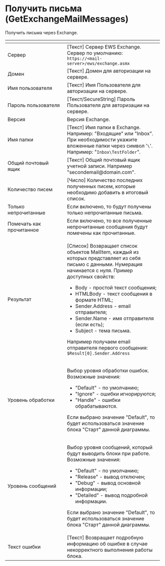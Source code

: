 # Получить письма (GetExchangeMailMessages)

Получить письма через Exchange.

<table data-header-hidden><thead><tr><th width="214"></th><th width="342"></th></tr></thead><tbody><tr><td>Сервер</td><td>[Текст] Сервер EWS Exchange. Сервер по умолчанию: <code>https://&#x3C;mail-server>/ews/exchange.asmx</code></td></tr><tr><td>Домен</td><td>[Текст] Домен для авторизации на сервере.</td></tr><tr><td>Имя пользователя</td><td>[Текст] Имя Пользователя для авторизации на сервере.</td></tr><tr><td>Пароль пользователя</td><td>[Текст/SecureString] Пароль Пользователя для авторизации на сервере.</td></tr><tr><td>Версия</td><td>Версия Exchange.</td></tr><tr><td>Имя папки</td><td>[Текст] Имя папки в Exchange. Например: "Входящие" или "Inbox". При необходимости укажите вложенные папки через символ '<code>\</code>'. Например: "<code>Inbox\TestFolder</code>".</td></tr><tr><td>Общий почтовый ящик</td><td>[Текст] Общий почтовый ящик учетной записи. Например "secondemail@domain.com".</td></tr><tr><td>Количество писем</td><td>[Число] Количество последних полученных писем, которые необходимо добавить в итоговый список.</td></tr><tr><td>Только непрочитанные</td><td>Если включено, то будут получены только непрочитанные письма.</td></tr><tr><td>Помечать как прочитанное</td><td>Если включено, то все полученные непрочитанные сообщения будут помечены как прочитанные.</td></tr><tr><td>Результат</td><td><p>[Список] Возвращает список объектов MailItem, каждый из которых представляет из себя письмо с данными. Нумерация начинается с нуля. Пример доступных свойств: </p><ul><li>Body - простой текст сообщения; </li><li>HTMLBody - текст сообщения в формате HTML; </li><li>Sender.Address - email отправителя; </li><li>Sender.Name - имя отправителя (если есть); </li><li>Subject - тема письма. </li></ul><p>Например получаем email отправителя первого сообщения: <code>$Result[0].Sender.Address</code></p></td></tr><tr><td>Уровень обработки</td><td><p>Выбор уровня обработки ошибок. Возможные значения: </p><ul><li>"Default" - по умолчанию; </li><li>"Ignore" - ошибки игнорируются; </li><li>"Handle" - ошибки обрабатываются. </li></ul><p>Если выбрано значение "Default", то будет использоваться значение блока "Старт" данной диаграммы.</p></td></tr><tr><td>Уровень сообщений</td><td><p>Выбор уровня сообщений, который будут выводить блоки при работе. Возможные значения: </p><ul><li>"Default" - по умолчанию; </li><li>"Release" - вывод отключен; </li><li>"Debug" - вывод основной информации; </li><li>"Detailed" - вывод подробной информации. </li></ul><p>Если выбрано значение "Default", то будет использоваться значение блока "Старт" данной диаграммы.</p></td></tr><tr><td>Текст ошибки</td><td>[Текст] Возвращает подробную информацию об ошибке в случае некорректного выполнения работы блока.</td></tr></tbody></table>
